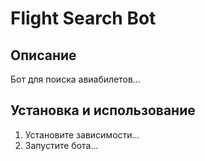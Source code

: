 # Flight Search Bot

## Описание
Бот для поиска авиабилетов...

## Установка и использование
1. Установите зависимости...
2. Запустите бота...
